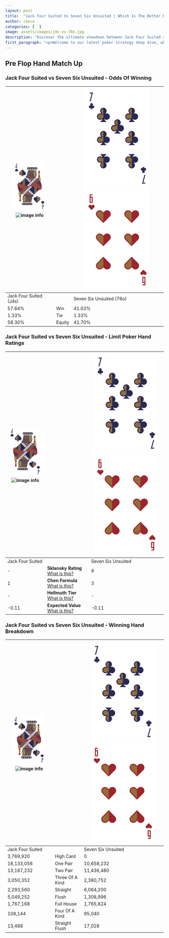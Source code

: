 ```yaml
---
layout: post
title:  "Jack Four Suited Vs Seven Six Unsuited | Which Is The Better Hand In Poker? A Complete Guide"
author: reece
categories: [  ]
image: assets/images/j4s-vs-76o.jpg
description: "Discover the ultimate showdown between Jack Four Suited and Seven Six Unsuited in poker! Uncover the odds, strategies, and scenarios where one hand triumphs over the other. Get ready to up your poker game with this thrilling analysis."
first_paragraph: "<p>Welcome to our latest poker strategy deep dive, where we're pitting two distinct hands against each other in a high-stakes showdown: Jack Four Suited vs Seven Six Unsuited.</p><p>In the dynamic world of poker, every decision counts, and knowing which hand holds the upper hand is key to your success at the table.</p><p>In this article, we'll dissect these two hands, explore the scenarios where one dominates the other, and equip you with the knowledge to make strategic choices that can tip the odds in your favor.</p><p>Get ready to unravel the intriguing dynamics of these poker hands and elevate your game to new heights.</p>"
---
```




[comment]: # (sp0)

## Pre Flop Hand Match Up

<div class="table hand-ratings" markdown="1"> 



### Jack Four Suited vs Seven Six Unsuited - Odds Of Winning


    
| ![image info](assets/images/hand1/J.png) ![image info](assets/images/hand1/4s.png) |  | ![image info](assets/images/hand2/7.png) ![image info](assets/images/hand2/6o.png) |
| -------- | -------- | -------- |
| Jack Four Suited (J4s) |  | Seven Six Unsuited (76o) |
| 57.64% | Win | 41.03% |
| 1.33% | Tie | 1.33% |
| 58.30% | Equity | 41.70% |




[comment]: # (sp1)



### Jack Four Suited vs Seven Six Unsuited - Limit Poker Hand Ratings


    
| ![image info](assets/images/hand1/J.png) ![image info](assets/images/hand1/4s.png) |  | ![image info](assets/images/hand2/7.png) ![image info](assets/images/hand2/6o.png) |
| -------- | -------- | -------- |
| Jack Four Suited |  | Seven Six Unsuited |
| - | **Sklansky Rating** [What is this?](/sklansky-rating-explained) | 8 |
| 1 | **Chen Formula** [What is this?](/chen-formula-explained) | 3 |
| - | **Hellmuth Tier** [What is this?](/Hellmuth-tier-explained) | - |
| -0.11 | **Expected Value** [What is this?](/expected-value-explained) | -0.11 |




[comment]: # (sp2)



### Jack Four Suited vs Seven Six Unsuited - Winning Hand Breakdown


    
| ![image info](assets/images/hand1/J.png) ![image info](assets/images/hand1/4s.png) |  | ![image info](assets/images/hand2/7.png) ![image info](assets/images/hand2/6o.png) |
| -------- | -------- | -------- |
| Jack Four Suited |  | Seven Six Unsuited |
| 3,769,920 | High Card | 0 |
| 18,133,056 | One Pair | 10,658,232 |
| 13,187,232 | Two Pair | 11,436,480 |
| 3,050,352 | Three Of A Kind | 2,380,752 |
| 2,293,560 | Straight | 6,064,200 |
| 5,049,252 | Flush | 1,308,996 |
| 1,767,168 | Full House | 1,765,824 |
| 108,144 | Four Of A Kind | 95,040 |
| 13,488 | Straight Flush | 17,028 |




[comment]: # (sp3)



</div>

[comment]: # (sp4)



[comment]: # (sp5)

